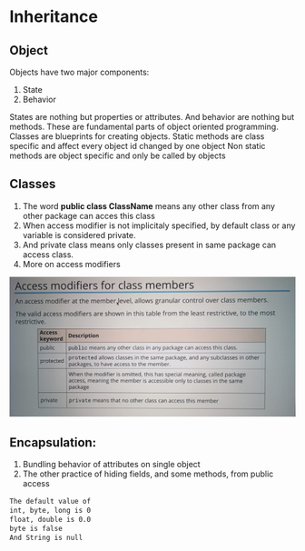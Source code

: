 # Inheritance

## Object

Objects have two major components:

1. State
2. Behavior

States are nothing but properties or attributes. And behavior are nothing but methods.
These are fundamental parts of object oriented programming.
Classes are blueprints for creating objects.
Static methods are class specific and affect every object id changed by one object
Non static methods are object specific and only be called by objects

## Classes

1. The word **public class ClassName** means any other class from any other package can acces this class
2. When access modifier is not implicitaly specified, by default class or any variable is considered private.
3. And private class means only classes present in same package can access class.
4. More on access modifiers

![access modifier](./access-modifiers.jpeg)

## Encapsulation:

1. Bundling behavior of attributes on single object
2. The other practice of hiding fields, and some methods, from public access

```
The default value of
int, byte, long is 0
float, double is 0.0
byte is false
And String is null
```
